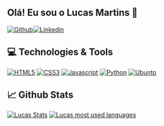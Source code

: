 ## Olá! Eu sou o Lucas Martins 🤙

[![Github](https://img.shields.io/badge/GitHub-100000?style=for-the-badge&logo=github&logoColor=white)](https://github.com/lucas-dcm)[![Linkedin](https://img.shields.io/badge/LinkedIn-0077B5?style=for-the-badge&logo=linkedin&logoColor=white)](https://www.linkedin.com/in/lucasc-martins/)


## 💻 Technologies & Tools
[![HTML5](https://img.shields.io/badge/HTML5-E34F26?style=for-the-badge&logo=html5&logoColor=white)](https://github.com/lucas-dcm) [![CSS3](https://img.shields.io/badge/CSS3-1572B6?style=for-the-badge&logo=css3&logoColor=white)](https://github.com/lucas-dcm) [![Javascript](https://img.shields.io/badge/JavaScript-F7DF1E?style=for-the-badge&logo=javascript&logoColor=black)](https://github.com/lucas-dcm) [![Python](https://img.shields.io/badge/Python-14354C?style=for-the-badge&logo=python&logoColor=white)](https://github.com/lucas-dcm) [![Ubunto](https://img.shields.io/badge/Ubuntu-E95420?style=for-the-badge&logo=ubuntu&logoColor=white)](https://github.com/lucas-dcm)

## 📈 Github Stats

[![Lucas Stats](https://github-readme-stats.vercel.app/api?username=lucas-dcm&theme=blue-green)](https://github.com/lucas-dcm) [![Lucas most used languages](https://github-readme-stats.vercel.app/api/top-langs/?username=lucas-dcm&theme=blue-green)](https://github.com/lucas-dcm)



<!---
lucas-dcm/lucas-dcm is a ✨ special ✨ repository because its `README.md` (this file) appears on your GitHub profile.
You can click the Preview link to take a look at your changes.
--->
